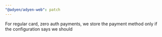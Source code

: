 ```yaml
---
"@adyen/adyen-web": patch
---
```


For regular card, zero auth payments, we store the payment method only if the configuration says we should
